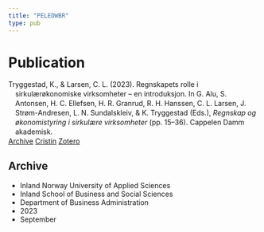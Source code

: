 ```yaml
---
title: "PELEDWBR"
type: pub
---
```

<h1>Publication</h1>
<article id="csl-bib-container-PELEDWBR" class="csl-bib-container">
  <div class="csl-bib-body" style="line-height: 1.35; padding-left: 1em; text-indent:-1em;">
  <div class="csl-entry">Tryggestad, K., &amp; Larsen, C. L. (2023). Regnskapets rolle i sirkul&#xE6;r&#xF8;konomiske virksomheter &#x2013; en introduksjon. In G. Alu, S. Antonsen, H. C. Ellefsen, H. R. Granrud, R. H. Hanssen, C. L. Larsen, J. Str&#xF8;m-Andresen, L. N. Sundalskleiv, &amp; K. Tryggestad (Eds.), <i>Regnskap og &#xF8;konomistyring i sirkul&#xE6;re virksomheter</i> (pp. 15&#x2013;36). Cappelen Damm akademisk.</div>
</div>
  <div class="csl-bib-buttons">
    <a href="#taxonomy-article-PELEDWBR" class="csl-bib-button">Archive</a>
    <a href="https://app.cristin.no/results/show.jsf?id=2175208" alt="Cristin URL" class="csl-bib-button">Cristin</a>
    <a href="http://zotero.org/groups/5402882/items/PELEDWBR" alt="Zotero URL" class="csl-bib-button">Zotero</a>
  </div>
  <div id="csl-bib-meta-container-PELEDWBR"></div>
</article>
<div id="csl-bib-meta-PELEDWBR" class="csl-bib-meta">
  <article id="taxonomy-article-PELEDWBR" class="taxonomy-article">
    <h1>Archive</h1>
    <ul>
      <li>Inland Norway University of Applied Sciences</li>
      <li>Inland School of Business and Social Sciences</li>
      <li>Department of Business Administration</li>
      <li>2023</li>
      <li>September</li>
    </ul>
  </article>
</div>
